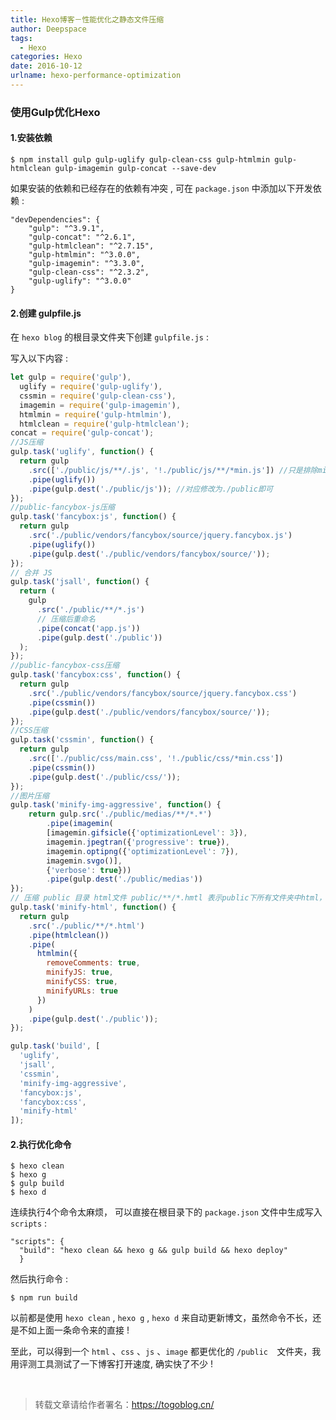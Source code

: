 ```yaml
---
title: Hexo博客－性能优化之静态文件压缩
author: Deepspace
tags:
  - Hexo
categories: Hexo
date: 2016-10-12
urlname: hexo-performance-optimization
---
```


<!-- ## Hexo博客－性能优化之静态文件压缩 -->

### 使用Gulp优化Hexo

#### 1.安装依赖

```shell
$ npm install gulp gulp-uglify gulp-clean-css gulp-htmlmin gulp-htmlclean gulp-imagemin gulp-concat --save-dev
```

如果安装的依赖和已经存在的依赖有冲突 , 可在 `package.json` 中添加以下开发依赖 :

```shell
"devDependencies": {
    "gulp": "^3.9.1",
    "gulp-concat": "^2.6.1",
    "gulp-htmlclean": "^2.7.15",
    "gulp-htmlmin": "^3.0.0",
    "gulp-imagemin": "^3.3.0",
    "gulp-clean-css": "^2.3.2",
    "gulp-uglify": "^3.0.0"
}
```
<!-- more -->
#### 2.创建 gulpfile.js

在 `hexo blog` 的根目录文件夹下创建 `gulpfile.js` :

写入以下内容 :

```javascript
let gulp = require('gulp'),
  uglify = require('gulp-uglify'),
  cssmin = require('gulp-clean-css'),
  imagemin = require('gulp-imagemin'),
  htmlmin = require('gulp-htmlmin'),
  htmlclean = require('gulp-htmlclean');
concat = require('gulp-concat');
//JS压缩
gulp.task('uglify', function() {
  return gulp
    .src(['./public/js/**/.js', '!./public/js/**/*min.js']) //只是排除min.js文件还是不严谨，一般不会有问题，根据自己博客的修改我的修改为return gulp.src(['./public/**/*.js','!./public/zuoxi/**/*.js',,'!./public/radio/**/*.js'])
    .pipe(uglify())
    .pipe(gulp.dest('./public/js')); //对应修改为./public即可
});
//public-fancybox-js压缩
gulp.task('fancybox:js', function() {
  return gulp
    .src('./public/vendors/fancybox/source/jquery.fancybox.js')
    .pipe(uglify())
    .pipe(gulp.dest('./public/vendors/fancybox/source/'));
});
// 合并 JS
gulp.task('jsall', function() {
  return (
    gulp
      .src('./public/**/*.js')
      // 压缩后重命名
      .pipe(concat('app.js'))
      .pipe(gulp.dest('./public'))
  );
});
//public-fancybox-css压缩
gulp.task('fancybox:css', function() {
  return gulp
    .src('./public/vendors/fancybox/source/jquery.fancybox.css')
    .pipe(cssmin())
    .pipe(gulp.dest('./public/vendors/fancybox/source/'));
});
//CSS压缩
gulp.task('cssmin', function() {
  return gulp
    .src(['./public/css/main.css', '!./public/css/*min.css'])
    .pipe(cssmin())
    .pipe(gulp.dest('./public/css/'));
});
//图片压缩
gulp.task('minify-img-aggressive', function() {
    return gulp.src('./public/medias/**/*.*')
        .pipe(imagemin(
        [imagemin.gifsicle({'optimizationLevel': 3}),
        imagemin.jpegtran({'progressive': true}),
        imagemin.optipng({'optimizationLevel': 7}),
        imagemin.svgo()],
        {'verbose': true}))
        .pipe(gulp.dest('./public/medias'))
});
// 压缩 public 目录 html文件 public/**/*.hmtl 表示public下所有文件夹中html，包括当前目录
gulp.task('minify-html', function() {
  return gulp
    .src('./public/**/*.html')
    .pipe(htmlclean())
    .pipe(
      htmlmin({
        removeComments: true,
        minifyJS: true,
        minifyCSS: true,
        minifyURLs: true
      })
    )
    .pipe(gulp.dest('./public'));
});

gulp.task('build', [
  'uglify',
  'jsall',
  'cssmin',
  'minify-img-aggressive',
  'fancybox:js',
  'fancybox:css',
  'minify-html'
]);
```

#### 2.执行优化命令

```shell
$ hexo clean
$ hexo g
$ gulp build
$ hexo d
```

连续执行4个命令太麻烦， 可以直接在根目录下的 `package.json` 文件中生成写入 `scripts` :

```shell
"scripts": {
  "build": "hexo clean && hexo g && gulp build && hexo deploy"
  }
```

然后执行命令 :

```shell
$ npm run build
```

以前都是使用 `hexo clean`  ,  `hexo g`  , `hexo d` 来自动更新博文，虽然命令不长，还是不如上面一条命令来的直接 !

至此，可以得到一个 `html` 、`css` 、`js` 、`image` 都更优化的 `/public  `文件夹，我用评测工具测试了一下博客打开速度, 确实快了不少 !



<br>

> 转载文章请给作者署名：https://togoblog.cn/